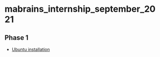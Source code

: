 # mabrains_internship_september_2021
## Phase 1
* [Ubuntu installation](https://github.com/AhmedAalaaa/mabrains_internship_september_2021/blob/main/Phase1/phase1.md)
